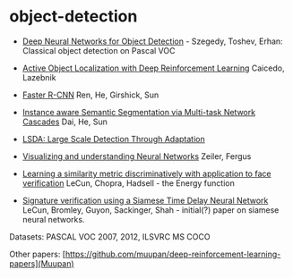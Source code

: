 # object-detection

*    [Deep Neural Networks for Object Detection](http://papers.nips.cc/paper/5207-deep-neural-networks-for-object-detection.pdf) - Szegedy, Toshev, Erhan: Classical object detection on Pascal VOC
*    [Active Object Localization with Deep Reinforcement Learning](http://web.engr.illinois.edu/~slazebni/publications/iccv15_active.pdf) Caicedo, Lazebnik
*    [Faster R-CNN](http://arxiv.org/pdf/1506.01497v3.pdf) Ren, He, Girshick, Sun
*    [Instance aware Semantic Segmentation via Multi-task Network Cascades](http://arxiv.org/pdf/1512.04412.pdf) Dai, He, Sun

*    [LSDA: Large Scale Detection Through Adaptation](http://arxiv.org/pdf/1407.5035v3)

*    [Visualizing and understanding Neural Networks](https://www.cs.nyu.edu/~fergus/papers/zeilerECCV2014.pdf)  Zeiler, Fergus

*    [Learning a similarity metric discriminatively with application to face verification](http://yann.lecun.com/exdb/publis/pdf/chopra-05.pdf) LeCun, Chopra, Hadsell - the Energy function
*    [Signature verification using a Siamese Time Delay Neural Network](https://papers.nips.cc/paper/769-signature-verification-using-a-siamese-time-delay-neural-network.pdf) LeCun, Bromley, Guyon, Sackinger, Shah - initial(?) paper on siamese neural networks.
    

Datasets:
PASCAL VOC 2007, 2012, 
ILSVRC
MS COCO


Other papers:
[https://github.com/muupan/deep-reinforcement-learning-papers](Muupan)
